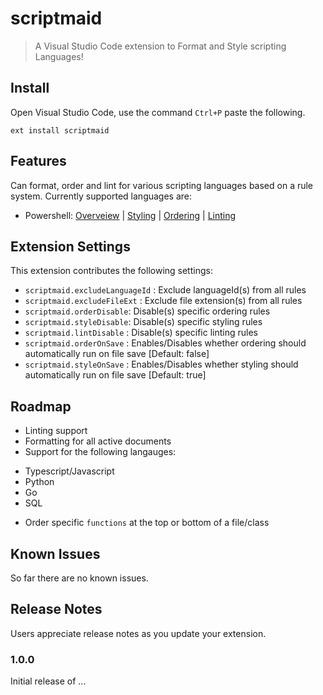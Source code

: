 # scriptmaid

> A Visual Studio Code extension to Format and Style scripting Languages!

## Install

Open Visual Studio Code, use the command ```Ctrl+P``` paste the following.

```
ext install scriptmaid
```

## Features

Can format, order and lint for various scripting languages based on a rule system. Currently supported languages are:
- Powershell: [Overveiew](./docs/ps_rules.md) | [Styling](./docs/ps_rules/styling.md) | [Ordering](./docs/ps_rules/ordering.md) | [Linting](./docs/ps_rules/linting.md)

## Extension Settings

This extension contributes the following settings:

* `scriptmaid.excludeLanguageId` : Exclude languageId(s) from all rules
* `scriptmaid.excludeFileExt` : Exclude file extension(s) from all rules
* `scriptmaid.orderDisable`: Disable(s) specific ordering rules
* `scriptmaid.styleDisable`: Disable(s) specific styling rules
* `scriptmaid.lintDisable` : Disable(s) specific linting rules
* `scriptmaid.orderOnSave` : Enables/Disables whether ordering should automatically run on file save [Default: false]
* `scriptmaid.styleOnSave` : Enables/Disables whether styling should automatically run on file save [Default: true]

## Roadmap

- Linting support
- Formatting for all active documents
- Support for the following langauges:
+ Typescript/Javascript
+ Python
+ Go
+ SQL
- Order specific `functions` at the top or bottom of a file/class

## Known Issues

So far there are no known issues.

## Release Notes

Users appreciate release notes as you update your extension.

### 1.0.0

Initial release of ...

